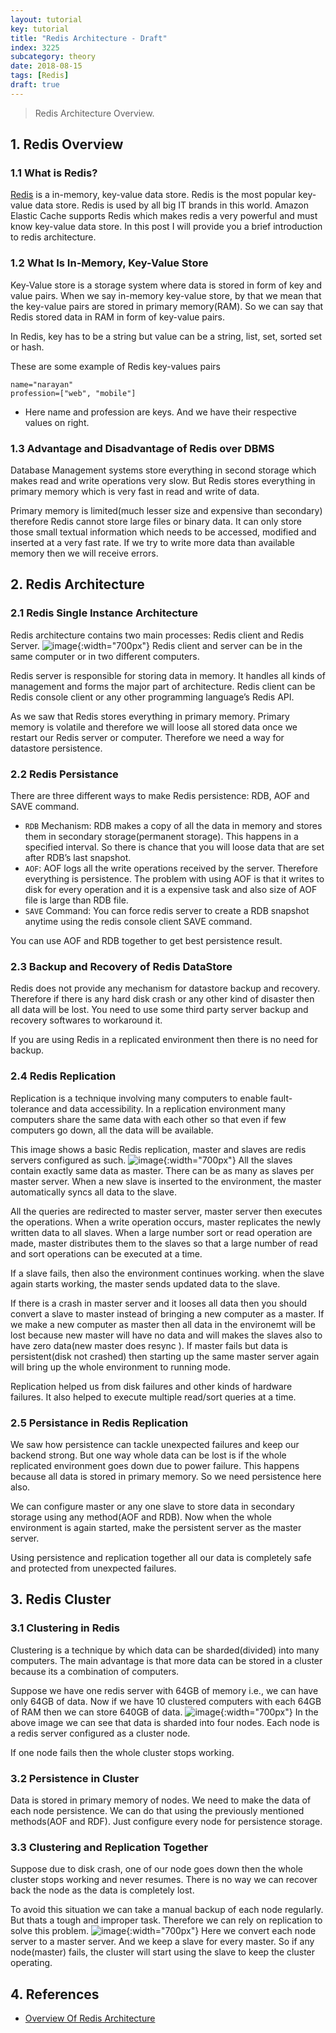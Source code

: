 ```yaml
---
layout: tutorial
key: tutorial
title: "Redis Architecture - Draft"
index: 3225
subcategory: theory
date: 2018-08-15
tags: [Redis]
draft: true
---
```


> Redis Architecture Overview.

## 1. Redis Overview
### 1.1 What is Redis?
[Redis](https://redis.io/) is a in-memory, key-value data store. Redis is the most popular key-value data store. Redis is used by all big IT brands in this world. Amazon Elastic Cache supports Redis which makes redis a very powerful and must know key-value data store. In this post I will provide you a brief introduction to redis architecture.
### 1.2 What Is In-Memory, Key-Value Store
Key-Value store is a storage system where data is stored in form of key and value pairs. When we say in-memory key-value store, by that we mean that the key-value pairs are stored in primary memory(RAM). So we can say that Redis stored data in RAM in form of key-value pairs.

In Redis, key has to be a string but value can be a string, list, set, sorted set or hash.

These are some example of Redis key-values pairs
```raw
name="narayan"
profession=["web", "mobile"]
```
* Here name and profession are keys. And we have their respective values on right.

### 1.3 Advantage and Disadvantage of Redis over DBMS
Database Management systems store everything in second storage which makes read and write operations very slow. But Redis stores everything in primary memory which is very fast in read and write of data.

Primary memory is limited(much lesser size and expensive than secondary) therefore Redis cannot store large files or binary data. It can only store those small textual information which needs to be accessed, modified and inserted at a very fast rate. If we try to write more data than available memory then we will receive errors.

## 2. Redis Architecture
### 2.1 Redis Single Instance Architecture
Redis architecture contains two main processes: Redis client and Redis Server.
![image](/assets/images/devops/3225/redis-client-server.jpg){:width="700px"}
Redis client and server can be in the same computer or in two different computers.

Redis server is responsible for storing data in memory. It handles all kinds of management and forms the major part of architecture. Redis client can be Redis console client or any other programming language’s Redis API.

As we saw that Redis stores everything in primary memory. Primary memory is volatile and therefore we will loose all stored data once we restart our Redis server or computer. Therefore we need a way for datastore persistence.
### 2.2 Redis Persistance
There are three different ways to make Redis persistence: RDB, AOF and SAVE command.
* `RDB` Mechanism: RDB makes a copy of all the data in memory and stores them in secondary storage(permanent storage). This happens in a specified interval. So there is chance that you will loose data that are set after RDB’s last snapshot.
* `AOF`: AOF logs all the write operations received by the server. Therefore everything is persistence. The problem with using AOF is that it writes to disk for every operation and it is a expensive task and also size of AOF file is large than RDB file.
* `SAVE` Command: You can force redis server to create a RDB snapshot anytime using the redis console client SAVE command.

You can use AOF and RDB together to get best persistence result.
### 2.3 Backup and Recovery of Redis DataStore
Redis does not provide any mechanism for datastore backup and recovery. Therefore if there is any hard disk crash or any other kind of disaster then all data will be lost. You need to use some third party server backup and recovery softwares to workaround it.

If you are using Redis in a replicated environment then there is no need for backup.
### 2.4 Redis Replication
Replication is a technique involving many computers to enable fault-tolerance and data accessibility. In a replication environment many computers share the same data with each other so that even if few computers go down, all the data will be available.

This image shows a basic Redis replication, master and slaves are redis servers configured as such.
![image](/assets/images/devops/3225/redis-replication.jpg){:width="700px"}
All the slaves contain exactly same data as master. There can be as many as slaves per master server. When a new slave is inserted to the environment, the master automatically syncs all data to the slave.

All the queries are redirected to master server, master server then executes the operations. When a write operation occurs, master replicates the newly written data to all slaves. When a large number sort or read operation are made, master distributes them to the slaves so that a large number of read and sort operations can be executed at a time.

If a slave fails, then also the environment continues working. when the slave again starts working, the master sends updated data to the slave.

If there is a crash in master server and it looses all data then you should convert a slave to master instead of bringing a new computer as a master. If we make a new computer as master then all data in the environemt will be lost because new master will have no data and will makes the slaves also to have zero data(new master does resync ). If master fails but data is persistent(disk not crashed) then starting up the same master server again will bring up the whole environment to running mode.

Replication helped us from disk failures and other kinds of hardware failures. It also helped to execute multiple read/sort queries at a time.
### 2.5 Persistance in Redis Replication
We saw how persistence can tackle unexpected failures and keep our backend strong. But one way whole data can be lost is if the whole replicated environment goes down due to power failure. This happens because all data is stored in primary memory. So we need persistence here also.

We can configure master or any one slave to store data in secondary storage using any method(AOF and RDB). Now when the whole environment is again started, make the persistent server as the master server.

Using persistence and replication together all our data is completely safe and protected from unexpected failures.

## 3. Redis Cluster
### 3.1 Clustering in Redis
Clustering is a technique by which data can be sharded(divided) into many computers. The main advantage is that more data can be stored in a cluster because its a combination of computers.

Suppose we have one redis server with 64GB of memory i.e., we can have only 64GB of data. Now if we have 10 clustered computers with each 64GB of RAM then we can store 640GB of data.
![image](/assets/images/devops/3225/redis-cluster.jpg){:width="700px"}
In the above image we can see that data is sharded into four nodes. Each node is a redis server configured as a cluster node.

If one node fails then the whole cluster stops working.
### 3.2 Persistence in Cluster
Data is stored in primary memory of nodes. We need to make the data of each node persistence. We can do that using the previously mentioned methods(AOF and RDF). Just configure every node for persistence storage.
### 3.3 Clustering and Replication Together
Suppose due to disk crash, one of our node goes down then the whole cluster stops working and never resumes. There is no way we can recover back the node as the data is completely lost.

To avoid this situation we can take a manual backup of each node regularly. But thats a tough and improper task. Therefore we can rely on replication to solve this problem.
![image](/assets/images/devops/3225/cluster-replication-redis.jpg){:width="700px"}
Here we convert each node server to a master server. And we keep a slave for every master. So if any node(master) fails, the cluster will start using the slave to keep the cluster operating.

## 4. References
* [Overview Of Redis Architecture](http://qnimate.com/overview-of-redis-architecture/)
